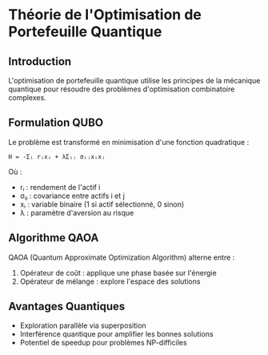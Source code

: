 # Théorie de l'Optimisation de Portefeuille Quantique

## Introduction

L'optimisation de portefeuille quantique utilise les principes de la mécanique quantique pour résoudre des problèmes d'optimisation combinatoire complexes.

## Formulation QUBO

Le problème est transformé en minimisation d'une fonction quadratique :

```
H = -Σᵢ rᵢxᵢ + λΣᵢⱼ σᵢⱼxᵢxⱼ
```

Où :
- rᵢ : rendement de l'actif i
- σᵢⱼ : covariance entre actifs i et j
- xᵢ : variable binaire (1 si actif sélectionné, 0 sinon)
- λ : paramètre d'aversion au risque

## Algorithme QAOA

QAOA (Quantum Approximate Optimization Algorithm) alterne entre :
1. Opérateur de coût : applique une phase basée sur l'énergie
2. Opérateur de mélange : explore l'espace des solutions

## Avantages Quantiques

- Exploration parallèle via superposition
- Interférence quantique pour amplifier les bonnes solutions
- Potentiel de speedup pour problèmes NP-difficiles

